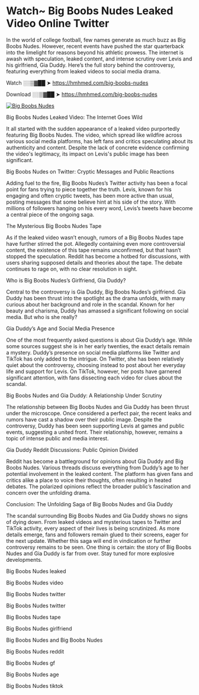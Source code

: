 # Watch~ Big Boobs Nudes Leaked Video Online Twitter

In the world of college football, few names generate as much buzz as Big Boobs Nudes. However, recent events have pushed the star quarterback into the limelight for reasons beyond his athletic prowess. The internet is awash with speculation, leaked content, and intense scrutiny over Levis and his girlfriend, Gia Duddy. Here’s the full story behind the controversy, featuring everything from leaked videos to social media drama.

Watch ░░▒▓██ ➤ https://hmhmed.com/big-boobs-nudes

Download ░░▒▓██ ➤ https://hmhmed.com/big-boobs-nudes

[![Big Boobs Nudes](https://i.imgur.com/dJHk4Zq.gif)](https://hmhmed.com/big-boobs-nudes)

Big Boobs Nudes Leaked Video: The Internet Goes Wild

It all started with the sudden appearance of a leaked video purportedly featuring Big Boobs Nudes. The video, which spread like wildfire across various social media platforms, has left fans and critics speculating about its authenticity and content. Despite the lack of concrete evidence confirming the video's legitimacy, its impact on Levis's public image has been significant.

Big Boobs Nudes on Twitter: Cryptic Messages and Public Reactions

Adding fuel to the fire, Big Boobs Nudes’s Twitter activity has been a focal point for fans trying to piece together the truth. Levis, known for his engaging and often cryptic tweets, has been more active than usual, posting messages that some believe hint at his side of the story. With millions of followers hanging on his every word, Levis’s tweets have become a central piece of the ongoing saga.

The Mysterious Big Boobs Nudes Tape

As if the leaked video wasn’t enough, rumors of a Big Boobs Nudes tape have further stirred the pot. Allegedly containing even more controversial content, the existence of this tape remains unconfirmed, but that hasn’t stopped the speculation. Reddit has become a hotbed for discussions, with users sharing supposed details and theories about the tape. The debate continues to rage on, with no clear resolution in sight.

Who is Big Boobs Nudes’s Girlfriend, Gia Duddy?

Central to the controversy is Gia Duddy, Big Boobs Nudes’s girlfriend. Gia Duddy has been thrust into the spotlight as the drama unfolds, with many curious about her background and role in the scandal. Known for her beauty and charisma, Duddy has amassed a significant following on social media. But who is she really?

Gia Duddy’s Age and Social Media Presence

One of the most frequently asked questions is about Gia Duddy’s age. While some sources suggest she is in her early twenties, the exact details remain a mystery. Duddy’s presence on social media platforms like Twitter and TikTok has only added to the intrigue. On Twitter, she has been relatively quiet about the controversy, choosing instead to post about her everyday life and support for Levis. On TikTok, however, her posts have garnered significant attention, with fans dissecting each video for clues about the scandal.

Big Boobs Nudes and Gia Duddy: A Relationship Under Scrutiny

The relationship between Big Boobs Nudes and Gia Duddy has been thrust under the microscope. Once considered a perfect pair, the recent leaks and rumors have cast a shadow over their public image. Despite the controversy, Duddy has been seen supporting Levis at games and public events, suggesting a united front. Their relationship, however, remains a topic of intense public and media interest.

Gia Duddy Reddit Discussions: Public Opinion Divided

Reddit has become a battleground for opinions about Gia Duddy and Big Boobs Nudes. Various threads discuss everything from Duddy’s age to her potential involvement in the leaked content. The platform has given fans and critics alike a place to voice their thoughts, often resulting in heated debates. The polarized opinions reflect the broader public’s fascination and concern over the unfolding drama.

Conclusion: The Unfolding Saga of Big Boobs Nudes and Gia Duddy

The scandal surrounding Big Boobs Nudes and Gia Duddy shows no signs of dying down. From leaked videos and mysterious tapes to Twitter and TikTok activity, every aspect of their lives is being scrutinized. As more details emerge, fans and followers remain glued to their screens, eager for the next update. Whether this saga will end in vindication or further controversy remains to be seen. One thing is certain: the story of Big Boobs Nudes and Gia Duddy is far from over. Stay tuned for more explosive developments.

Big Boobs Nudes leaked

Big Boobs Nudes video

Big Boobs Nudes twitter

Big Boobs Nudes twitter

Big Boobs Nudes tape

Big Boobs Nudes girlfriend

Big Boobs Nudes and Big Boobs Nudes

Big Boobs Nudes reddit

Big Boobs Nudes gf

Big Boobs Nudes age

Big Boobs Nudes tiktok